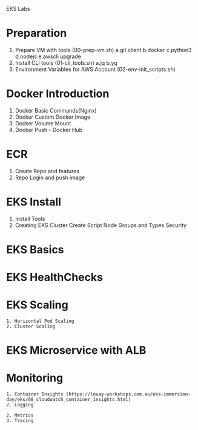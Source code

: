 EKS Labs
# Preparation
1. Prepare VM with tools (00-prep-vm.sh)
    a.git client
    b.docker
    c.python3
    d.nodejs
    e.awscli upgrade
2.  Install CLI tools (01-cli_tools.sh)
    a.jq
    b.yq
3.  Environment Variables for AWS Account (02-env-init_scripts.sh)

# Docker Introduction
1. Docker Basic Commands(Nginx)
2. Docker Custom Docker Image
3. Docker Volume Mount
4. Docker Push - Docker Hub

# ECR
1. Create Repo and features
2. Repo Login and push image

# EKS Install
1. Install Tools
2. Creating EKS Cluster
    Create Script
    Node Groups and Types
    Security

# EKS Basics

# EKS HealthChecks

# EKS Scaling
    1. Horizontal Pod Scaling
    2. Cluster Scaling

# EKS Microservice with ALB

# Monitoring
    1. Container Insights (https://louay-workshops.com.au/eks-immersion-day/eks/08_cloudwatch_container_insights.html)
    2. Logging
    
    2. Metrics
    3. Tracing

    